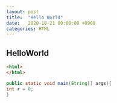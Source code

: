 ```yaml
---
layout: post
title:  "Hello World"
date:   2020-10-21 00:00:00 +0900
categories: HTML
---
```

## HelloWorld

```html
<html>
</html>

```

```java
public static void main(String[] args){
int r = 0;
}
```


